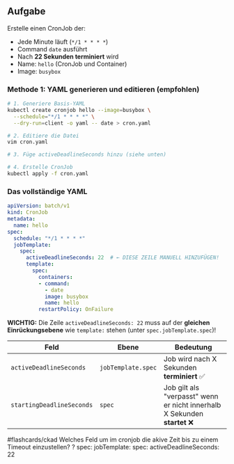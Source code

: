 ## Aufgabe

Erstelle einen CronJob der:

- Jede Minute läuft (`*/1 * * * *`)
- Command `date` ausführt
- Nach **22 Sekunden terminiert** wird
- Name: `hello` (CronJob und Container)
- Image: `busybox`

### Methode 1: YAML generieren und editieren (empfohlen)

```bash
# 1. Generiere Basis-YAML
kubectl create cronjob hello --image=busybox \
  --schedule="*/1 * * * *" \
  --dry-run=client -o yaml -- date > cron.yaml

# 2. Editiere die Datei
vim cron.yaml

# 3. Füge activeDeadlineSeconds hinzu (siehe unten)

# 4. Erstelle CronJob
kubectl apply -f cron.yaml
```

### Das vollständige YAML

```yaml
apiVersion: batch/v1
kind: CronJob
metadata:
  name: hello
spec:
  schedule: "*/1 * * * *"
  jobTemplate:
    spec:
      activeDeadlineSeconds: 22  # ← DIESE ZEILE MANUELL HINZUFÜGEN!
      template:
        spec:
          containers:
          - command:
            - date
            image: busybox
            name: hello
          restartPolicy: OnFailure
```

**WICHTIG:** Die Zeile `activeDeadlineSeconds: 22` muss auf der **gleichen Einrückungsebene** wie `template:` stehen (unter `spec.jobTemplate.spec`)!

|Feld|Ebene|Bedeutung|
|---|---|---|
|`activeDeadlineSeconds`|`jobTemplate.spec`|Job wird nach X Sekunden **terminiert** ✅|
|`startingDeadlineSeconds`|`spec`|Job gilt als "verpasst" wenn er nicht innerhalb X Sekunden **startet** ❌|

#flashcards/ckad 
Welches Feld um im cronjob die akive Zeit bis zu einem Timeout einzustellen?
?
spec:
  jobTemplate:
    spec:
       activeDeadlineSeconds: 22